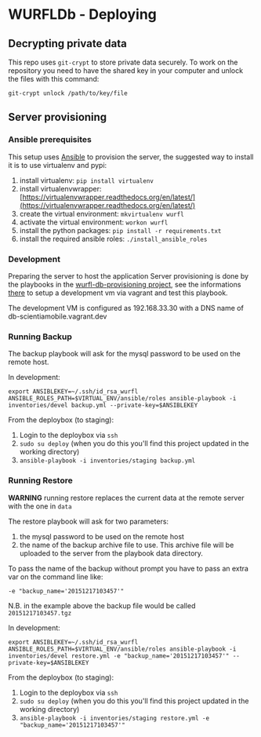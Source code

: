 # WURFLDb - Deploying

## Decrypting private data

This repo uses `git-crypt` to store private data securely. To work on the repository you need to have the shared key in your computer and unlock the files with this command:

```
git-crypt unlock /path/to/key/file
```

## Server provisioning


### Ansible prerequisites

This setup uses [Ansible](https://github.com/ansible/ansible) to provision the server, the suggested way to install it is to use virtualenv and pypi:

1. install virtualenv: ```pip install virtualenv```
2. install virtualenvwrapper: [https://virtualenvwrapper.readthedocs.org/en/latest/](https://virtualenvwrapper.readthedocs.org/en/latest/)
3. create the virtual environment: ```mkvirtualenv wurfl```
4. activate the virtual environment: ```workon wurfl```
5. install the python packages: ```pip install -r requirements.txt```
6. install the required ansible roles: ```./install_ansible_roles```

### Development

Preparing the server to host the application Server provisioning is done by the playbooks in the [wurfl-db-provisioning project](../wurfl-db-provisioning), see the informations [there](../wurfl-db-provisioning) to setup a development vm via vagrant and test this playbook.

The development VM is configured as 192.168.33.30 with a DNS name of db-scientiamobile.vagrant.dev

### Running Backup

The backup playbook will ask for the mysql password to be used on the remote host.

In development:

```
export ANSIBLEKEY=~/.ssh/id_rsa_wurfl
ANSIBLE_ROLES_PATH=$VIRTUAL_ENV/ansible/roles ansible-playbook -i inventories/devel backup.yml --private-key=$ANSIBLEKEY
```

From the deploybox (to staging):

1. Login to the deploybox via `ssh`
2. `sudo su deploy` (when you do this you'll find this project updated in the working directory)
3. `ansible-playbook -i inventories/staging backup.yml`

### Running Restore

**WARNING** running restore replaces the current data at the remote server with the one in `data` 

The restore playbook will ask for two parameters:

1. the mysql password to be used on the remote host
2. the name of the backup archive file to use. This archive file will be uploaded to the server from the playbook data directory.

To pass the name of the backup without prompt you have to pass an extra var on the command line like:

```
-e "backup_name='20151217103457'" 
```

N.B. in the example above the backup file would be called `20151217103457.tgz`

In development:

```
export ANSIBLEKEY=~/.ssh/id_rsa_wurfl
ANSIBLE_ROLES_PATH=$VIRTUAL_ENV/ansible/roles ansible-playbook -i inventories/devel restore.yml -e "backup_name='20151217103457'" --private-key=$ANSIBLEKEY
```

From the deploybox (to staging):

1. Login to the deploybox via `ssh`
2. `sudo su deploy` (when you do this you'll find this project updated in the working directory)
3. `ansible-playbook -i inventories/staging restore.yml -e "backup_name='20151217103457'"`

